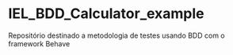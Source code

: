 # IEL_BDD_Calculator_example
Repositório destinado a metodologia de testes usando BDD com o framework Behave
